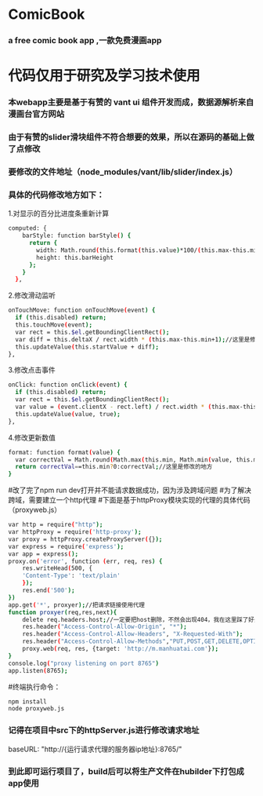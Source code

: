 # ComicBook
### a free comic book app  ,一款免费漫画app

# 代码仅用于研究及学习技术使用  
### 本webapp主要是基于有赞的 vant ui 组件开发而成，数据源解析来自漫画台官方网站  
### 由于有赞的slider滑块组件不符合想要的效果，所以在源码的基础上做了点修改  
### 要修改的文件地址（node_modules/vant/lib/slider/index.js）  
### 具体的代码修改地方如下：  

1.对显示的百分比进度条重新计算  
```sh
computed: {
    barStyle: function barStyle() {
      return {
        width: Math.round(this.format(this.value)*100/(this.max-this.min+1)) + '%',//这里是修改的地方
        height: this.barHeight
      };
    }
  },
```

2.修改滑动监听
```sh
onTouchMove: function onTouchMove(event) {
  if (this.disabled) return;
  this.touchMove(event);
  var rect = this.$el.getBoundingClientRect();
  var diff = this.deltaX / rect.width * (this.max-this.min+1);//这里是修改的地方
  this.updateValue(this.startValue + diff);
},
```

3.修改点击事件
```sh
onClick: function onClick(event) {
  if (this.disabled) return;
  var rect = this.$el.getBoundingClientRect();
  var value = (event.clientX - rect.left) / rect.width * (this.max-this.min+1);//这里是修改的地方
  this.updateValue(value, true);
},
```
    
4.修改更新数值
```sh
format: function format(value) {
  var correctVal = Math.round(Math.max(this.min, Math.min(value, this.max)) / this.step) * this.step;//这里是修改的地方
  return correctVal==this.min?0:correctVal;//这里是修改的地方
}
```
#改了完了npm run dev打开并不能请求数据成功，因为涉及跨域问题
#为了解决跨域，需要建立一个http代理
#下面是基于httpProxy模块实现的代理的具体代码（proxyweb.js）
```sh
var http = require("http");
var httpProxy = require('http-proxy'); 
var proxy = httpProxy.createProxyServer({});
var express = require('express');
var app = express();
proxy.on('error', function (err, req, res) { 
    res.writeHead(500, { 
	'Content-Type': 'text/plain' 
    }); 
    res.end('500');
})  
app.get('*', proxyer);//把请求链接使用代理
function proxyer(req,res,next){
	delete req.headers.host;//一定要把host删除，不然会出现404，我在这里踩了好久的坑！
    res.header("Access-Control-Allow-Origin", "*");
    res.header("Access-Control-Allow-Headers", "X-Requested-With");
    res.header("Access-Control-Allow-Methods","PUT,POST,GET,DELETE,OPTIONS");
    proxy.web(req, res, {target: 'http://m.manhuatai.com'});
}
console.log("proxy listening on port 8765") 
app.listen(8765);
```
#终端执行命令：
```sh
npm install
node proxyweb.js
```
### 记得在项目中src下的httpServer.js进行修改请求地址
baseURL: "http://{运行请求代理的服务器ip地址}:8765/"
### 到此即可运行项目了，build后可以将生产文件在hubilder下打包成app使用

